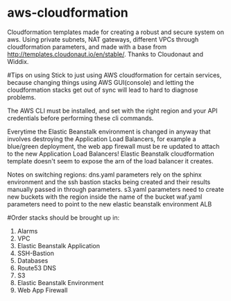# aws-cloudformation
Cloudformation templates made for creating a robust and secure system on aws. Using private subnets, NAT gateways, different VPCs through cloudformation parameters, and made with a base from http://templates.cloudonaut.io/en/stable/. Thanks to Cloudonaut and Widdix.

#Tips on using
Stick to just using AWS cloudformation for certain services, because changing things using AWS GUI(console) and letting the cloudformation stacks get out of sync will lead to hard to diagnose problems.

The AWS CLI must be installed, and set with the right region and your API credentials before performing these cli commands.

Everytime the Elastic Beanstalk environment is changed in anyway that involves destroying the Application Load Balancers, for example a blue/green deployment, the web app firewall must be re updated to attach to the new Application Load Balancers!
Elastic Beanstalk cloudformation template doesn't seem to expose the arn of the load balancer it creates.

Notes on switching regions:
dns.yaml parameters rely on the sphinx environment and the ssh bastion stacks being created and their results manually passed in through parameters.
s3.yaml parameters need to create new buckets with the region inside the name of the bucket
waf.yaml parameters need to point to the new elastic beanstalk environment ALB

#Order stacks should be brought up in:
1. Alarms
2. VPC
3. Elastic Beanstalk Application
4. SSH-Bastion
5. Databases
6. Route53 DNS
7. S3
8. Elastic Beanstalk Environment
9. Web App Firewall

